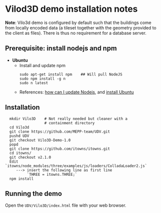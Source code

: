 

# Vilod3D demo installation notes

**Note**: Vilo3d demo is configured by default such that the buildings come from locally encoded data (a tileset together with the geometry provided to the client as files). There is thus no requirement for a database server.

## Prerequisite: install nodejs and npm

* **Ubuntu**
  - Install and update npm
    ```
    sudo apt-get install npm    ## Will pull NodeJS
    sudo npm install -g n     
    sudo n latest
    ```
  - References: [how can I update Nodejs](https://askubuntu.com/questions/426750/how-can-i-update-my-nodejs-to-the-latest-version), and [install Ubuntu](http://www.hostingadvice.com/how-to/install-nodejs-ubuntu-14-04/#ubuntu-package-manager)

## Installation
```
  mkdir Vilo3D    # Not really needed but cleaner with a
                  # containment directory
  cd Vilo3d
  git clone https://github.com/MEPP-team/UDV.git
  pushd UDV
  git checkout Vilo3D-Demo-1.0
  popd
  git clone https://github.com/itowns/itowns.git
  cd itowns/
  git checkout v2.1.0
  Edit `itowns/node_modules/three/examples/js/loaders/ColladaLoader2.js`
     ---> insert the following line as first line
          `THREE = itowns.THREE;`
  npm install
```

## Running the demo
Open the `UDV/Vilo3D/index.html` file with your web browser.
